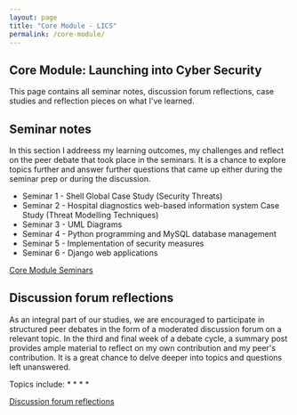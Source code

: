 ```yaml
---
layout: page
title: "Core Module - LICS"
permalink: /core-module/
---
```


## Core Module: Launching into Cyber Security

This page contains all seminar notes, discussion forum reflections, case studies and reflection pieces on what I've learned. 


## Seminar notes 

In this section I addreess my learning outcomes, my challenges and reflect on the peer debate that took place in the seminars. 
It is a chance to explore topics further and answer further questions that came up either during the seminar prep or during the discussion. 

* Seminar 1 - Shell Global Case Study (Security Threats)
* Seminar 2 - Hospital diagnostics web-based information system Case Study (Threat Modelling Techniques)
* Seminar 3 - UML Diagrams
* Seminar 4 - Python programming and MySQL database management
* Seminar 5 - Implementation of security measures 
* Seminar 6 - Django web applications

[Core Module Seminars]()

## Discussion forum reflections

As an integral part of our studies, we are encouraged to participate in structured peer debates in the form of a moderated discussion forum on a relevant topic.
In the third and final week of a debate cycle, a summary post provides ample material to reflect on my own contribution and my peer's contribution. 
It is a great chance to delve deeper into topics and questions left unanswered. 

Topics include:
* 
* 
* 
* 

[Discussion forum reflections]()





